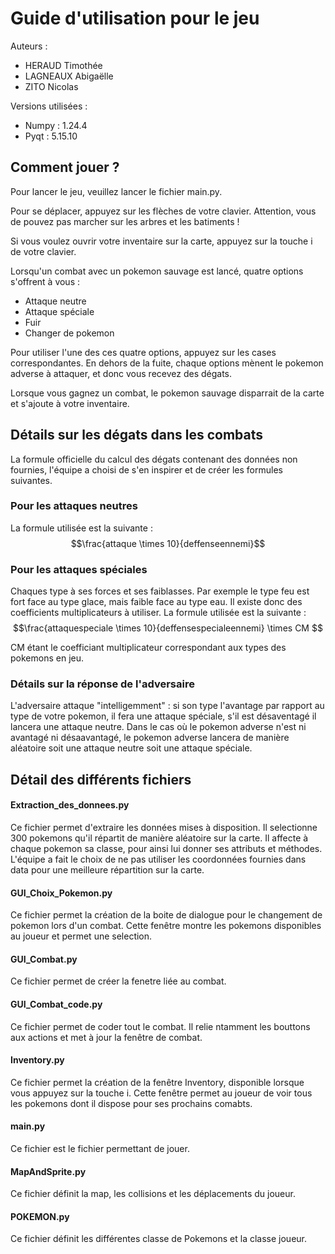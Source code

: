 # Guide d'utilisation pour le jeu
Auteurs :
- HERAUD Timothée
- LAGNEAUX Abigaëlle
- ZITO Nicolas

Versions utilisées :
  - Numpy : 1.24.4
  - Pyqt : 5.15.10

## Comment jouer ?
Pour lancer le jeu, veuillez lancer le fichier main.py.

Pour se déplacer, appuyez sur les flèches de votre clavier. 
Attention, vous de pouvez pas marcher sur les arbres et les batiments !

Si vous voulez ouvrir votre inventaire sur la carte, appuyez sur la touche i de votre clavier.

Lorsqu'un combat avec un pokemon sauvage est lancé, quatre options s'offrent à vous :
  - Attaque neutre
  - Attaque spéciale
  - Fuir
  - Changer de pokemon

Pour utiliser l'une des ces quatre options, appuyez sur les cases correspondantes.
En dehors de la fuite, chaque options mènent le pokemon adverse à attaquer, et donc vous recevez des dégats.

Lorsque vous gagnez un combat, le pokemon sauvage disparrait de la carte et s'ajoute à votre inventaire.

## Détails sur les dégats dans les combats

La formule officielle du calcul des dégats contenant des données non fournies, l'équipe a choisi de s'en inspirer et de créer les formules suivantes.

### Pour les attaques neutres
La formule utilisée est la suivante :
$$\frac{attaque \times 10}{deffenseennemi}$$

### Pour les attaques spéciales
Chaques type à ses forces et ses faiblasses. Par exemple le type feu est fort face au type glace, mais faible face au type eau. Il existe donc des coefficients multiplicateurs à utiliser.
La formule utilisée est la suivante :
$$\frac{attaquespeciale \times 10}{deffensespecialeennemi} \times CM $$

CM étant le coefficiant multiplicateur correspondant aux types des pokemons en jeu.

### Détails sur la réponse de l'adversaire
L'adversaire attaque "intelligemment" : si son type l'avantage par rapport au type de votre pokemon, il fera une attaque spéciale, s'il est désaventagé il lancera une attaque neutre.
Dans le cas où le pokemon adverse n'est ni avantagé ni désaavantagé, le pokemon adverse lancera de manière aléatoire soit une attaque neutre soit une attaque spéciale.

## Détail des différents fichiers

#### Extraction_des_donnees.py
Ce fichier permet d'extraire les données mises à disposition. Il selectionne 300 pokemons qu'il répartit de manière aléatoire sur la carte.
Il affecte à chaque pokemon sa classe, pour ainsi lui donner ses attributs et méthodes.
L'équipe a fait le choix de ne pas utiliser les coordonnées fournies dans data pour une meilleure répartition sur la carte.

#### GUI_Choix_Pokemon.py
Ce fichier permet la création de la boite de dialogue pour le changement de pokemon lors d'un combat.
Cette fenêtre montre les pokemons disponibles au joueur et permet une selection.

#### GUI_Combat.py
Ce fichier permet de créer la fenetre liée au combat. 

#### GUI_Combat_code.py
Ce fichier permet de coder tout le combat. Il relie ntamment les bouttons aux actions et met à jour la fenêtre de combat.

#### Inventory.py
Ce fichier permet la création de la fenêtre Inventory, disponible lorsque vous appuyez sur la touche i.
Cette fenêtre permet au joueur de voir tous les pokemons dont il dispose pour ses prochains comabts.

#### main.py
Ce fichier est le fichier permettant de jouer.

#### MapAndSprite.py
Ce fichier définit la map, les collisions et les déplacements du joueur. 

#### POKEMON.py
Ce fichier définit les différentes classe de Pokemons et la classe joueur.
